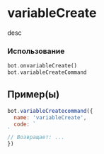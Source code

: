 # variableCreate
desc
### Использование
```php
bot.onvariableCreate()
bot.variableCreateCommand
```
## Пример(ы)

```javascript
bot.variableCreatecommand({
  name: 'variableCreate',
  code: `
`
// Возвращает: ...
})
```